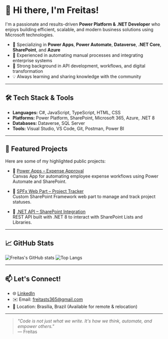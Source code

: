 # 👋 Hi there, I'm Freitas!

I'm a passionate and results-driven **Power Platform & .NET Developer** who enjoys building efficient, scalable, and modern business solutions using Microsoft technologies.

- 🎯  Specializing in **Power Apps**, **Power Automate**, **Dataverse**, **.NET Core**, **SharePoint**, and **Azure**
- 🤝  Experienced in automating manual processes and integrating enterprise systems
- 🧰  Strong background in API development, workflows, and digital transformation
- 💡  Always learning and sharing knowledge with the community

---

## 🛠️ Tech Stack & Tools

- **Languages:** C#, JavaScript, TypeScript, HTML, CSS
- **Platforms:** Power Platform, SharePoint, Microsoft 365, Azure, .NET 8
- **Databases:** Dataverse, SQL Server
- **Tools:** Visual Studio, VS Code, Git, Postman, Power BI

---

## 🚀 Featured Projects

Here are some of my highlighted public projects:

- 🔗 [Power Apps – Expense Approval](https://github.com/freitasts/expense-approval)  
  Canvas App for automating employee expense workflows using Power Automate and SharePoint.

- 🔗 [SPFx Web Part – Project Tracker](https://github.com/freitasts/spfx-project-tracker)  
  Custom SharePoint Framework web part to manage and track project statuses.

- 🔗 [.NET API – SharePoint Integration](https://github.com/freitasts/dotnet-sharepoint-api)  
  REST API built with .NET 8 to interact with SharePoint Lists and Libraries.

---

## 📈 GitHub Stats

![Freitas's GitHub stats](https://github-readme-stats.vercel.app/api?username=freitasts&show_icons=true&theme=default)
![Top Langs](https://github-readme-stats.vercel.app/api/top-langs/?username=freitasts&layout=compact)

---

## 📫 Let's Connect!

- 🌐 [LinkedIn](https://www.linkedin.com/in/tiagosfreitas)  
- ✉️ Email: freitasts365@gmail.com  
- 🧭 Location: Brasília, Brazil (Available for remote & relocation)

---

> _"Code is not just what we write. It's how we think, automate, and empower others."_  
> — Freitas
